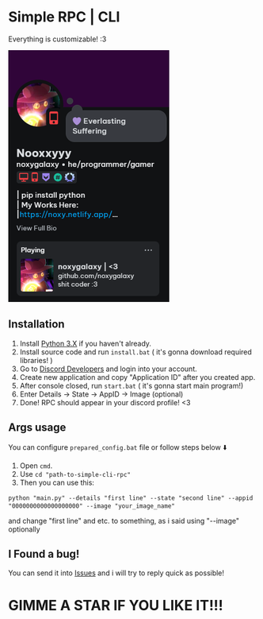# Simple RPC | CLI

Everything is customizable! :3

<img src="./assets/example.png" alt="example">

## Installation
1. Install [Python 3.X](https://www.python.org/) if you haven't already.
2. Install source code and run `install.bat` ( it's gonna download required libraries! )
3. Go to [Discord Developers](https://discord.com/developers/applications/) and login into your account.
4. Create new application and copy "Application ID" after you created app.
5. After console closed, run `start.bat` ( it's gonna start main program!)
6. Enter Details -> State -> AppID -> Image (optional)
7. Done! RPC should appear in your discord profile! <3

## Args usage
You can configure `prepared_config.bat` file or follow steps below ⬇️
1. Open `cmd`.
2. Use `cd "path-to-simple-cli-rpc"`
3. Then you can use this:
```
python "main.py" --details "first line" --state "second line" --appid "0000000000000000000" --image "your_image_name"
```
and change "first line" and etc. to something, as i said using "--image" optionally

## I Found a bug!
You can send it into [Issues](https://github.com/noxygalaxy/simple-cli-rpc/issues) and i will try to reply quick as possible!

# GIMME A STAR IF YOU LIKE IT!!!
